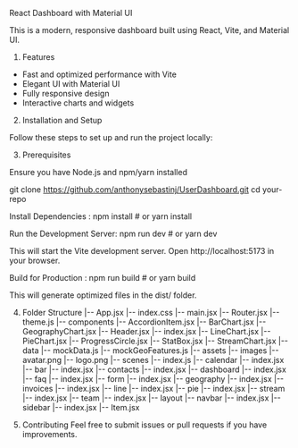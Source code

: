 React Dashboard with Material UI

This is a modern, responsive dashboard built using React, Vite, and Material UI.

1. Features
- Fast and optimized performance with Vite
- Elegant UI with Material UI
- Fully responsive design
- Interactive charts and widgets

2. Installation and Setup

Follow these steps to set up and run the project locally:

3. Prerequisites 

Ensure you have Node.js and npm/yarn installed

git clone https://github.com/anthonysebastinj/UserDashboard.git
cd your-repo

Install Dependencies : 
npm install  # or yarn install

Run the Development Server:
npm run dev  # or yarn dev

This will start the Vite development server. Open http://localhost:5173 in your browser.

Build for Production : 
npm run build  # or yarn build

This will generate optimized files in the dist/ folder.

4. Folder Structure
   |-- App.jsx
|-- index.css
|-- main.jsx
|-- Router.jsx
|-- theme.js
|-- components
  |-- AccordionItem.jsx
  |-- BarChart.jsx
  |-- GeographyChart.jsx
  |-- Header.jsx
  |-- index.jsx
  |-- LineChart.jsx
  |-- PieChart.jsx
  |-- ProgressCircle.jsx
  |-- StatBox.jsx
  |-- StreamChart.jsx
|-- data
  |-- mockData.js
  |-- mockGeoFeatures.js
|-- assets
  |-- images
    |-- avatar.png
    |-- logo.png
|-- scenes
  |-- index.js
  |-- calendar
    |-- index.jsx
  |-- bar
    |-- index.jsx
  |-- contacts
    |-- index.jsx
  |-- dashboard
    |-- index.jsx
  |-- faq
    |-- index.jsx
  |-- form
    |-- index.jsx
  |-- geography
    |-- index.jsx
  |-- invoices
    |-- index.jsx
  |-- line
    |-- index.jsx
  |-- pie
    |-- index.jsx
  |-- stream
    |-- index.jsx
  |-- team
    |-- index.jsx
  |-- layout
    |-- navbar
      |-- index.jsx
    |-- sidebar
      |-- index.jsx
      |-- Item.jsx

5. Contributing
Feel free to submit issues or pull requests if you have improvements.
